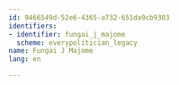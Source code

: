 ```yaml
---
id: 9466549d-52e6-4365-a732-651da9cb9303
identifiers:
- identifier: fungai_j_majome
  scheme: everypolitician_legacy
name: Fungai J Majome
lang: en

---
```

